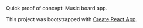Quick proof of concept: Music board app.

This project was bootstrapped with [Create React App](https://github.com/facebookincubator/create-react-app).
